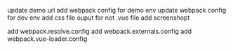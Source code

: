 update demo url
add webpack config for demo env
update webpack config for dev env
add css file ouput for not .vue file
add screenshopt

add webpack.resolve.config
add webpack.externals.config
add webpack.vue-loader.config
